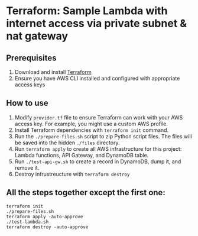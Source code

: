 # Terraform: Sample Lambda with internet access via private subnet & nat gateway

## Prerequisites
1. Download and install [Terraform](https://developer.hashicorp.com/terraform/install)
2. Ensure you have AWS CLI installed and configured with appropriate access keys

## How to use
1. Modify ``provider.tf`` file to ensure Terraform can work with your AWS access key. For example, you might use a custom AWS profile.
2. Install Terraform dependencies with ``terraform init`` command.
3. Run the ``./prepare-files.sh`` script to zip Python script files. The files will be saved into the hidden ``./files`` directory.
4. Run ``terraform apply`` to create all AWS infrastructure for this project: Lambda functions, API Gateway, and DynamoDB table.
5. Run ``./test-api-gw.sh`` to create a record in DynamoDB, dump it, and remove it.
6. Destroy infrustreucture with ``terraform destroy``

## All the steps together except the first one:
```
terraform init
./prepare-files.sh
terraform apply -auto-approve
./test-lambda.sh
terraform destroy -auto-approve
```
